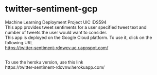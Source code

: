 # twitter-sentiment-gcp
Machine Learning Deployment Project UIC IDS594
<br/>
This app provides tweet sentiments for a user specified tweet text and number of tweets the user would want to consider. <br/>
This app is deployed on the Google Cloud platform. To use it, click on the following URL
<br/>
https://twitter-sentiment-rdnwcv.uc.r.appspot.com/

<br/>
To use the heroku version, use this link <br/>
https://twitter-sentiment-rdcvnw.herokuapp.com/

